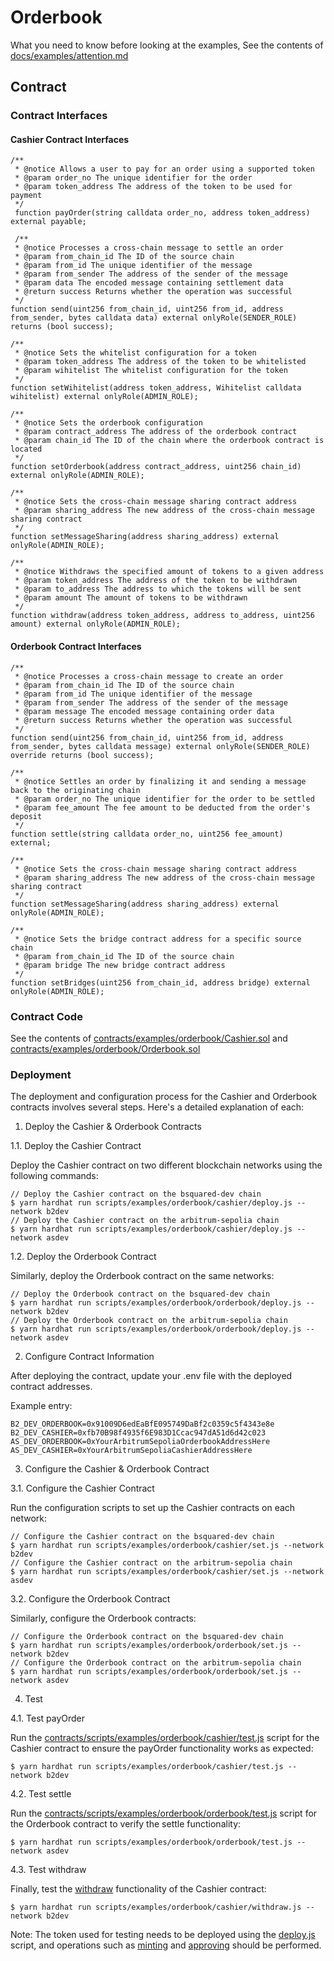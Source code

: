 # Orderbook

What you need to know before looking at the examples, See the contents
of [docs/examples/attention.md](./docs/examples/attention.md)

## Contract

### Contract Interfaces

#### Cashier Contract Interfaces

```
/**
 * @notice Allows a user to pay for an order using a supported token
 * @param order_no The unique identifier for the order
 * @param token_address The address of the token to be used for payment
 */
 function payOrder(string calldata order_no, address token_address) external payable;
 
 /**
 * @notice Processes a cross-chain message to settle an order
 * @param from_chain_id The ID of the source chain
 * @param from_id The unique identifier of the message
 * @param from_sender The address of the sender of the message
 * @param data The encoded message containing settlement data
 * @return success Returns whether the operation was successful
 */
function send(uint256 from_chain_id, uint256 from_id, address from_sender, bytes calldata data) external onlyRole(SENDER_ROLE) returns (bool success);

/**
 * @notice Sets the whitelist configuration for a token
 * @param token_address The address of the token to be whitelisted
 * @param wihitelist The whitelist configuration for the token
 */
function setWihitelist(address token_address, Wihitelist calldata wihitelist) external onlyRole(ADMIN_ROLE);

/**
 * @notice Sets the orderbook configuration
 * @param contract_address The address of the orderbook contract
 * @param chain_id The ID of the chain where the orderbook contract is located
 */
function setOrderbook(address contract_address, uint256 chain_id) external onlyRole(ADMIN_ROLE);

/**
 * @notice Sets the cross-chain message sharing contract address
 * @param sharing_address The new address of the cross-chain message sharing contract
 */
function setMessageSharing(address sharing_address) external onlyRole(ADMIN_ROLE);

/**
 * @notice Withdraws the specified amount of tokens to a given address
 * @param token_address The address of the token to be withdrawn
 * @param to_address The address to which the tokens will be sent
 * @param amount The amount of tokens to be withdrawn
 */
function withdraw(address token_address, address to_address, uint256 amount) external onlyRole(ADMIN_ROLE);
```

#### Orderbook Contract Interfaces

```
/**
 * @notice Processes a cross-chain message to create an order
 * @param from_chain_id The ID of the source chain
 * @param from_id The unique identifier of the message
 * @param from_sender The address of the sender of the message
 * @param message The encoded message containing order data
 * @return success Returns whether the operation was successful
 */
function send(uint256 from_chain_id, uint256 from_id, address from_sender, bytes calldata message) external onlyRole(SENDER_ROLE) override returns (bool success);

/**
 * @notice Settles an order by finalizing it and sending a message back to the originating chain
 * @param order_no The unique identifier for the order to be settled
 * @param fee_amount The fee amount to be deducted from the order's deposit
 */
function settle(string calldata order_no, uint256 fee_amount) external;

/**
 * @notice Sets the cross-chain message sharing contract address
 * @param sharing_address The new address of the cross-chain message sharing contract
 */
function setMessageSharing(address sharing_address) external onlyRole(ADMIN_ROLE);

/**
 * @notice Sets the bridge contract address for a specific source chain
 * @param from_chain_id The ID of the source chain
 * @param bridge The new bridge contract address
 */
function setBridges(uint256 from_chain_id, address bridge) external onlyRole(ADMIN_ROLE);
```

### Contract Code

See the contents
of [contracts/examples/orderbook/Cashier.sol](../../../contracts/contracts/examples/orderbook/Cashier.sol)
and [contracts/examples/orderbook/Orderbook.sol](../../../contracts/contracts/examples/orderbook/Orderbook.sol)

### Deployment

The deployment and configuration process for the Cashier and Orderbook contracts involves several steps. Here's a
detailed explanation of each:

1. Deploy the Cashier & Orderbook Contracts

1.1. Deploy the Cashier Contract

Deploy the Cashier contract on two different blockchain networks using the following commands:

```
// Deploy the Cashier contract on the bsquared-dev chain
$ yarn hardhat run scripts/examples/orderbook/cashier/deploy.js --network b2dev
// Deploy the Cashier contract on the arbitrum-sepolia chain
$ yarn hardhat run scripts/examples/orderbook/cashier/deploy.js --network asdev
```

1.2. Deploy the Orderbook Contract

Similarly, deploy the Orderbook contract on the same networks:

```
// Deploy the Orderbook contract on the bsquared-dev chain
$ yarn hardhat run scripts/examples/orderbook/orderbook/deploy.js --network b2dev
// Deploy the Orderbook contract on the arbitrum-sepolia chain
$ yarn hardhat run scripts/examples/orderbook/orderbook/deploy.js --network asdev
```

2. Configure Contract Information

After deploying the contract, update your .env file with the deployed contract addresses.

Example entry:

```
B2_DEV_ORDERBOOK=0x91009D6edEaBfE095749DaBf2c0359c5f4343e8e
B2_DEV_CASHIER=0xfb70B98f4935f6E983D1Ccac947dA51d6d42c023
AS_DEV_ORDERBOOK=0xYourArbitrumSepoliaOrderbookAddressHere
AS_DEV_CASHIER=0xYourArbitrumSepoliaCashierAddressHere
```

3. Configure the Cashier & Orderbook Contract

3.1. Configure the Cashier Contract

Run the configuration scripts to set up the Cashier contracts on each network:

```
// Configure the Cashier contract on the bsquared-dev chain
$ yarn hardhat run scripts/examples/orderbook/cashier/set.js --network b2dev
// Configure the Cashier contract on the arbitrum-sepolia chain
$ yarn hardhat run scripts/examples/orderbook/cashier/set.js --network asdev
```

3.2. Configure the Orderbook Contract

Similarly, configure the Orderbook contracts:

```
// Configure the Orderbook contract on the bsquared-dev chain
$ yarn hardhat run scripts/examples/orderbook/orderbook/set.js --network b2dev
// Configure the Orderbook contract on the arbitrum-sepolia chain
$ yarn hardhat run scripts/examples/orderbook/orderbook/set.js --network asdev
```

4. Test

4.1. Test payOrder

Run
the [contracts/scripts/examples/orderbook/cashier/test.js](../../../contracts/scripts/examples/orderbook/cashier/test.js)
script for the Cashier contract to ensure the payOrder functionality works as expected:

```
$ yarn hardhat run scripts/examples/orderbook/cashier/test.js --network b2dev
```

4.2. Test settle

Run
the [contracts/scripts/examples/orderbook/orderbook/test.js](../../../contracts/scripts/examples/orderbook/orderbook/test.js)
script for the Orderbook contract to verify the settle functionality:

```
$ yarn hardhat run scripts/examples/orderbook/orderbook/test.js --network asdev
```

4.3. Test withdraw

Finally, test the [withdraw](../../../contracts/scripts/examples/orderbook/cashier/withdraw.js) functionality of the
Cashier contract:

```
$ yarn hardhat run scripts/examples/orderbook/cashier/withdraw.js --network b2dev
```

Note:
The token used for testing needs to be deployed using
the [deploy.js](../../../contracts/scripts/examples/erc20/deploy.js)
script, and operations such as [minting](../../../contracts/scripts/examples/erc20/mint.js) and
[approving](../../../contracts/scripts/examples/erc20/approve.js) should be performed.

